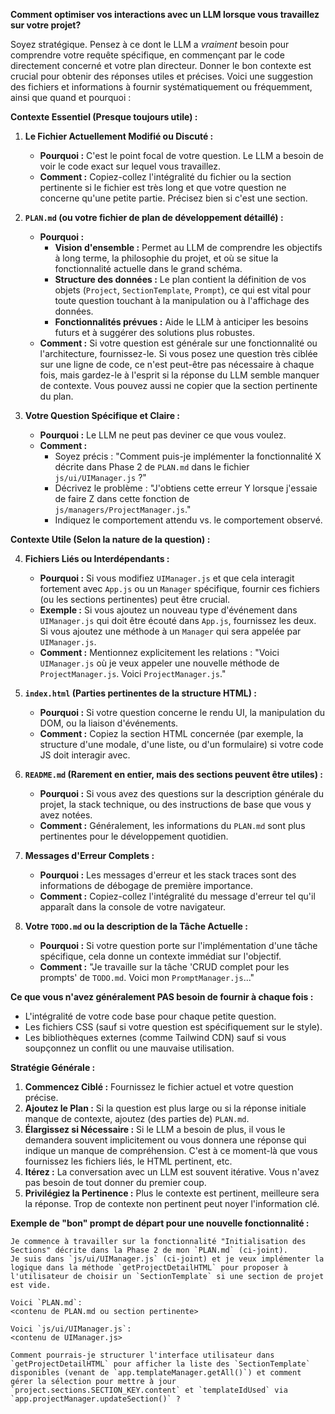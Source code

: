 **Comment optimiser vos interactions avec un LLM lorsque vous travaillez sur votre projet?**

Soyez stratégique. Pensez à ce dont le LLM a *vraiment* besoin pour comprendre votre requête spécifique, en commençant par le code directement concerné et votre plan directeur.
Donner le bon contexte est crucial pour obtenir des réponses utiles et précises. Voici une suggestion des fichiers et informations à fournir systématiquement ou fréquemment, ainsi que quand et pourquoi :

**Contexte Essentiel (Presque toujours utile) :**

1.  **Le Fichier Actuellement Modifié ou Discuté :**
    *   **Pourquoi :** C'est le point focal de votre question. Le LLM a besoin de voir le code exact sur lequel vous travaillez.
    *   **Comment :** Copiez-collez l'intégralité du fichier ou la section pertinente si le fichier est très long et que votre question ne concerne qu'une petite partie. Précisez bien si c'est une section.

2.  **`PLAN.md` (ou votre fichier de plan de développement détaillé) :**
    *   **Pourquoi :**
        *   **Vision d'ensemble :** Permet au LLM de comprendre les objectifs à long terme, la philosophie du projet, et où se situe la fonctionnalité actuelle dans le grand schéma.
        *   **Structure des données :** Le plan contient la définition de vos objets (`Project`, `SectionTemplate`, `Prompt`), ce qui est vital pour toute question touchant à la manipulation ou à l'affichage des données.
        *   **Fonctionnalités prévues :** Aide le LLM à anticiper les besoins futurs et à suggérer des solutions plus robustes.
    *   **Comment :** Si votre question est générale sur une fonctionnalité ou l'architecture, fournissez-le. Si vous posez une question très ciblée sur une ligne de code, ce n'est peut-être pas nécessaire à chaque fois, mais gardez-le à l'esprit si la réponse du LLM semble manquer de contexte. Vous pouvez aussi ne copier que la section pertinente du plan.

3.  **Votre Question Spécifique et Claire :**
    *   **Pourquoi :** Le LLM ne peut pas deviner ce que vous voulez.
    *   **Comment :**
        *   Soyez précis : "Comment puis-je implémenter la fonctionnalité X décrite dans Phase 2 de `PLAN.md` dans le fichier `js/ui/UIManager.js` ?"
        *   Décrivez le problème : "J'obtiens cette erreur Y lorsque j'essaie de faire Z dans cette fonction de `js/managers/ProjectManager.js`."
        *   Indiquez le comportement attendu vs. le comportement observé.

**Contexte Utile (Selon la nature de la question) :**

4.  **Fichiers Liés ou Interdépendants :**
    *   **Pourquoi :** Si vous modifiez `UIManager.js` et que cela interagit fortement avec `App.js` ou un `Manager` spécifique, fournir ces fichiers (ou les sections pertinentes) peut être crucial.
    *   **Exemple :** Si vous ajoutez un nouveau type d'événement dans `UIManager.js` qui doit être écouté dans `App.js`, fournissez les deux. Si vous ajoutez une méthode à un `Manager` qui sera appelée par `UIManager.js`.
    *   **Comment :** Mentionnez explicitement les relations : "Voici `UIManager.js` où je veux appeler une nouvelle méthode de `ProjectManager.js`. Voici `ProjectManager.js`."

5.  **`index.html` (Parties pertinentes de la structure HTML) :**
    *   **Pourquoi :** Si votre question concerne le rendu UI, la manipulation du DOM, ou la liaison d'événements.
    *   **Comment :** Copiez la section HTML concernée (par exemple, la structure d'une modale, d'une liste, ou d'un formulaire) si votre code JS doit interagir avec.

6.  **`README.md` (Rarement en entier, mais des sections peuvent être utiles) :**
    *   **Pourquoi :** Si vous avez des questions sur la description générale du projet, la stack technique, ou des instructions de base que vous y avez notées.
    *   **Comment :** Généralement, les informations du `PLAN.md` sont plus pertinentes pour le développement quotidien.

7.  **Messages d'Erreur Complets :**
    *   **Pourquoi :** Les messages d'erreur et les stack traces sont des informations de débogage de première importance.
    *   **Comment :** Copiez-collez l'intégralité du message d'erreur tel qu'il apparaît dans la console de votre navigateur.

8.  **Votre `TODO.md` ou la description de la Tâche Actuelle :**
    *   **Pourquoi :** Si votre question porte sur l'implémentation d'une tâche spécifique, cela donne un contexte immédiat sur l'objectif.
    *   **Comment :** "Je travaille sur la tâche 'CRUD complet pour les prompts' de `TODO.md`. Voici mon `PromptManager.js`..."

**Ce que vous n'avez généralement PAS besoin de fournir à chaque fois :**

*   L'intégralité de votre code base pour chaque petite question.
*   Les fichiers CSS (sauf si votre question est spécifiquement sur le style).
*   Les bibliothèques externes (comme Tailwind CDN) sauf si vous soupçonnez un conflit ou une mauvaise utilisation.

**Stratégie Générale :**

1.  **Commencez Ciblé :** Fournissez le fichier actuel et votre question précise.
2.  **Ajoutez le Plan :** Si la question est plus large ou si la réponse initiale manque de contexte, ajoutez (des parties de) `PLAN.md`.
3.  **Élargissez si Nécessaire :** Si le LLM a besoin de plus, il vous le demandera souvent implicitement ou vous donnera une réponse qui indique un manque de compréhension. C'est à ce moment-là que vous fournissez les fichiers liés, le HTML pertinent, etc.
4.  **Itérez :** La conversation avec un LLM est souvent itérative. Vous n'avez pas besoin de tout donner du premier coup.
5.  **Privilégiez la Pertinence :** Plus le contexte est pertinent, meilleure sera la réponse. Trop de contexte non pertinent peut noyer l'information clé.

**Exemple de "bon" prompt de départ pour une nouvelle fonctionnalité :**

```
Je commence à travailler sur la fonctionnalité "Initialisation des Sections" décrite dans la Phase 2 de mon `PLAN.md` (ci-joint).
Je suis dans `js/ui/UIManager.js` (ci-joint) et je veux implémenter la logique dans la méthode `getProjectDetailHTML` pour proposer à l'utilisateur de choisir un `SectionTemplate` si une section de projet est vide.

Voici `PLAN.md`:
<contenu de PLAN.md ou section pertinente>

Voici `js/ui/UIManager.js`:
<contenu de UIManager.js>

Comment pourrais-je structurer l'interface utilisateur dans `getProjectDetailHTML` pour afficher la liste des `SectionTemplate` disponibles (venant de `app.templateManager.getAll()`) et comment gérer la sélection pour mettre à jour `project.sections.SECTION_KEY.content` et `templateIdUsed` via `app.projectManager.updateSection()` ?
```